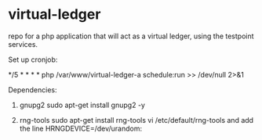 # virtual-ledger
repo for a php application that will act as a virtual ledger, using the testpoint services.

Set up cronjob:

*/5 * * * * php /var/www/virtual-ledger-a schedule:run >> /dev/null 2>&1

Dependencies:

1) gnupg2
sudo apt-get install gnupg2 -y
 
2) rng-tools
sudo apt-get install rng-tools
vi /etc/default/rng-tools
and add the line HRNGDEVICE=/dev/urandom:
